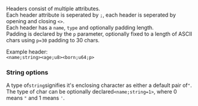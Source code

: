 Headers consist of multiple attributes.  
Each header attribute is seperated by `;`, each header is seperated by opening and closing `<>`.  
Each header has a `name`, `type` and optionally padding length.  
Padding is declared by the `p` parameter, optionally fixed to a length of ASCII chars using `p=30` padding to 30 chars.

Example header:  
`<name;string><age;u8><born;u64;p>`

### String options

A type of`string`signifies it's enclosing character as either a default pair of`"`.  
The type of char can be optionally declared`<name;string=1>`, where 0 means `"` and 1 means `'`.